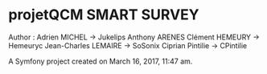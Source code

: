 projetQCM SMART SURVEY
=========
Author : 
Adrien MICHEL -> Jukelips
Anthony ARENES
Clément HEMEURY -> Hemeuryc
Jean-Charles LEMAIRE -> SoSonix
Ciprian Pintilie -> CPintilie


A Symfony project created on March 16, 2017, 11:47 am.
